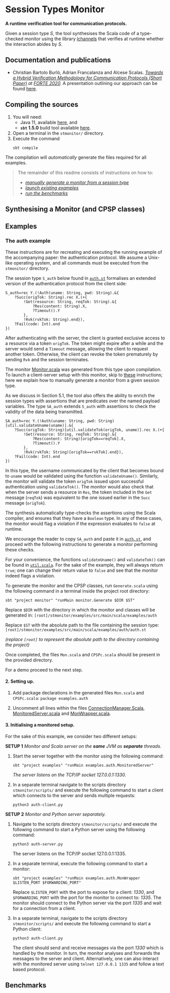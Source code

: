 # Session Types Monitor

**A runtime verification tool for communication protocols.** 

Given a session type _S_, the tool synthesises the Scala code of a type-checked monitor using the library [lchannels](https://github.com/alcestes/lchannels) that verifies at runtime whether the interaction abides by _S_. 


## Documentation and publications

* Christian Bartolo Burlò, Adrian Francalanza and Alcese Scalas. *[Towards a Hybrid Verification Methodology for Communication Protocols (Short Paper)](https://link.springer.com/chapter/10.1007/978-3-030-50086-3_13) at [FORTE 2020](https://link.springer.com/book/10.1007/978-3-030-50086-3).* A presentation outlining our approach can be found [here](https://youtu.be/FL_teSjllSE).

## Compiling the sources

1. You will need:
   * Java 11, available [here](https://www.oracle.com/java/technologies/javase-jdk11-downloads.html), and
   * **`sbt` 1.5.0** build tool available [here](https://www.scala-sbt.org/download.html).
2. Open a terminal in the `stmonitor/` directory. 
3. Execute the command 
   ```
   sbt compile
   ```

The compilation will _automatically_ generate the files required for all examples. 

>The remainder of this readme consists of instructions on how to:
>* [_manually generate a monitor from a session type_](https://github.com/chrisbartoloburlo/stmonitor#synthesising-a-monitor-and-cpsp-classes)
>* [_launch existing examples_](https://github.com/chrisbartoloburlo/stmonitor#examples)
>* [_run the benchmarks_](https://github.com/chrisbartoloburlo/stmonitor#benchmarks)

## Synthesising a Monitor (and CPSP classes)

## Examples

### The auth example

These instructions are for recreating and executing the running example of the accompanying paper: the authentication protocol. We assume a Unix-like operating system, and all commands must be executed from the `stmonitor/` directory. 

The session type `S_auth` below found in [`auth.st`]() formalises an extended version of the authentication protocol from the client side:
```
S_auth=rec Y.(!Auth(uname: String, pwd: String).&{
	?Succ(origTok: String).rec X.(+{
		!Get(resource: String, reqTok: String).&{
			?Res(content: String).X,
			?Timeout().Y
		},
		!Rvk(rvkTok: String).end}),
	?Fail(code: Int).end
})
```
After authenticating with the server, the client is granted exclusive access to a resource via a token `origTok`. The token might expire after a while and the server would send a `Timeout` message, allowing the client to request another token. Otherwise, the client can revoke the token prematurely by sending `Rvk` and the session terminates. 

The monitor [Monitor.scala]() was generated from this type upon compilation. To launch a client-server setup with this monitor, skip to [these]() instructions; here we explain how to manually generate a monitor from a given session type.   

As we discuss in Section 5.1, the tool also offers the ability to enrich the session types with assertions that are predicates over the named payload variables. The type `SA_auth` extends `S_auth` with assertions to check the validity of the data being transmitted. 
```
SA_auth=rec Y.(!Auth(uname: String, pwd: String)[util.validateUname(uname)].&{
	?Succ(origTok: String)[util.validateTok(origTok, uname)].rec X.(+{
		!Get(resource: String, reqTok: String).&{
			?Res(content: String)[origTok==reqTok].X,
			?Timeout().Y
		},
		!Rvk(rvkTok: String)[origTok==rvkTok].end}),
	?Fail(code: Int).end
})
```
In this type, the username communicated by the client that becomes bound to `uname` would be validated using the function `validateUname()`. Similarly, the monitor will validate the token `origTok` issued upon successful authentication using `validateTok()`. The monitor would also check that when the server sends a resource in `Res`, the token included in the `Get` message (`reqTok`) was equivalent to the one issued earlier in the `Succ` message (`origTok`). 

The synthesis automatically type-checks the assertions using the Scala compiler, and ensures that they have a `Boolean` type. In any of these cases, the monitor would flag a violation if the expression evaluates to `false` at runtime. 

We encourage the reader to copy `SA_auth` and paste it in [`auth.st`](), and proceed with the following instructions to generate a monitor performing these checks. 

For your convenience, the functions `validateUname()` and `validateTok()` can be found in [`util.scala`](). For the sake of the example, they will always return `true`; one can change their return value to `false` and see that the monitor indeed flags a violation. 

To generate the monitor and the CPSP classes, run `Generate.scala` using the following command in a terminal inside the project root directory:
```shell
sbt "project monitor" "runMain monitor.Generate $DIR $ST"
```
Replace `$DIR` with the directory in which the monitor and classes will be generated in: `[root]/stmonitor/examples/src/main/scala/examples/auth`

Replace `$ST` with the absolute path to the file containing the session type: `[root]/stmonitor/examples/src/main/scala/examples/auth/auth.st`

_(replace `[root]` to represent the absolute path to the directory containing the project)_

Once completed, the files `Mon.scala` and `CPSPc.scala` should be present in the provided directory. 

For a demo proceed to the next step.

#### 2. Setting up.
1. Add package declarations in the generated files `Mon.scala` and `CPSPc.scala`: `package examples.auth`

2. Uncomment all lines within the files [ConnectionManager.Scala](https://github.com/chrisbartoloburlo/stmonitor/blob/master/examples/src/main/scala/examples/auth/ConnectionManager.scala), [MonitoredServer.scala](https://github.com/chrisbartoloburlo/stmonitor/blob/master/examples/src/main/scala/examples/auth/MonitoredServer.scala) and [MonWrapper.scala](https://github.com/chrisbartoloburlo/stmonitor/blob/master/examples/src/main/scala/examples/auth/MonWrapper.scala).

#### 3. Initialising a monitored setup.

For the sake of this example, we consider two different setups:

**SETUP 1** _Monitor and Scala server on the **same** JVM as **separate** threads._
1. Start the server together with the monitor using the following command:
    ```shell
    sbt "project examples" "runMain examples.auth.MonitoredServer"
    ```
   _The server listens on the TCP/IP socket 127.0.0.1:1330._

2. In a separate terminal navigate to the scripts directory `stmonitor/scripts/` and execute the following command to start a client which connects to the server and sends multiple requests:
   ```
   python3 auth-client.py 
   ```

**SETUP 2** _Monitor and Python server separately._

1. Navigate to the scripts directory `stmonitor/scripts/` and execute the following command to start a Python server using the following command:
    ```shell
    python3 auth-server.py
    ```
   The server listens on the TCP/IP socket 127.0.0.1:1335.

2. In a separate terminal, execute the following command to start a monitor:
   ```shell
   sbt "project examples" "runMain examples.auth.MonWrapper $LISTEN_PORT $FORWARDING_PORT"
   ```
   Replace `$LISTEN_PORT` with the port to expose for a client: _1330_, and `$FORWARDING_PORT` with the port for the monitor to connect to: _1335_. The monitor should connect to the Python server via the port _1335_ and wait for a connection from a client.

3. In a separate terminal, navigate to the scripts directory `stmonitor/scripts/` and execute the following command to start a Python client:
   ```shell
   python3 auth-client.py
   ```
   The client should send and receive messages via the port _1330_ which is handled by the monitor. In turn, the monitor analyses and forwards the messages to the server and client. Alternatively, one can also interact with the monitored server using `telnet 127.0.0.1 1335` and follow a text based protocol. 


## Benchmarks
